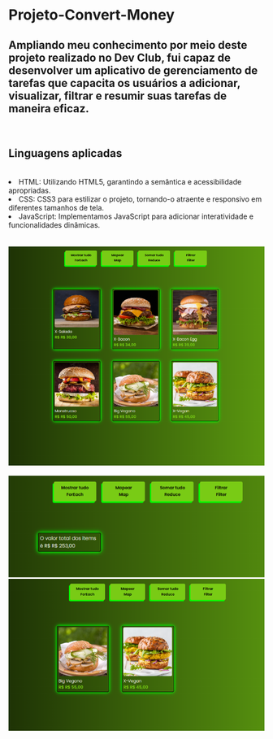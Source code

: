 <h1>Projeto-Convert-Money</h1>
<h2>Ampliando meu conhecimento por meio deste projeto realizado no Dev Club, fui capaz de desenvolver um aplicativo de gerenciamento de tarefas que capacita os usuários a adicionar, visualizar, filtrar e resumir suas tarefas de maneira eficaz.</h2>
<br>
<h2>Linguagens aplicadas</h2>
<br>
<lo>
  <li>HTML: Utilizando HTML5, garantindo a semântica e acessibilidade apropriadas.</li>
  <li>CSS: CSS3 para estilizar o projeto, tornando-o atraente e responsivo em diferentes tamanhos de tela.</li>
  <li>JavaScript: Implementamos JavaScript para adicionar interatividade e funcionalidades dinâmicas.</li>
</lo>

<br>
<br>

<img src="https://github.com/Josetelma/Project-Arrays/blob/main/img/For%20Each.PNG?raw=true"/>
<br

<img src="https://github.com/Josetelma/Project-Arrays/blob/main/img/Map.PNG?raw=true"/>
<br>

<img src="https://github.com/Josetelma/Project-Arrays/blob/main/img/Reduce.PNG?raw=true"/>
<br>

<img src="https://github.com/Josetelma/Project-Arrays/blob/main/img/filter.PNG?raw=true"/>
